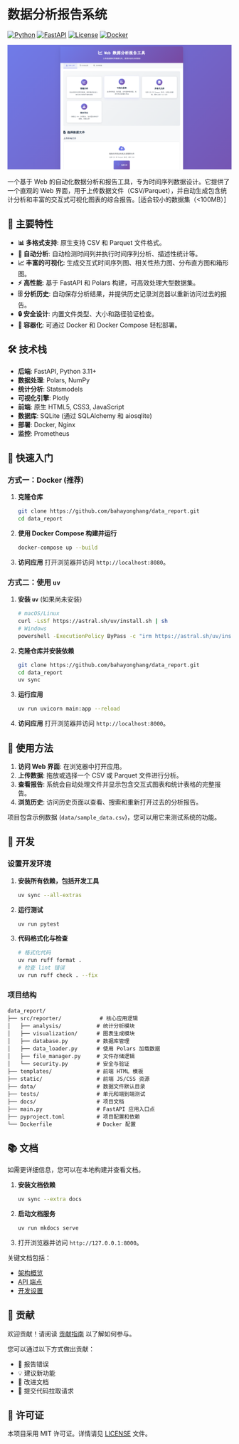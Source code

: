 # 数据分析报告系统

[![Python](https://img.shields.io/badge/Python-3.11+-blue.svg)](https://www.python.org/downloads/)
[![FastAPI](https://img.shields.io/badge/FastAPI-0.116+-green.svg)](https://fastapi.tiangolo.com/)
[![License](https://img.shields.io/badge/License-MIT-yellow.svg)](LICENSE)
[![Docker](https://img.shields.io/badge/Docker-Ready-blue.svg)](Dockerfile)

<div align="center">
  <img src="image/README/网页截图.png" width="600" alt="Web 界面截图">
</div>

一个基于 Web 的自动化数据分析和报告工具，专为时间序列数据设计。它提供了一个直观的 Web 界面，用于上传数据文件（CSV/Parquet），并自动生成包含统计分析和丰富的交互式可视化图表的综合报告。[适合较小的数据集（<100MB）]

## 🚀 主要特性

- **📊 多格式支持**: 原生支持 CSV 和 Parquet 文件格式。
- **🤖 自动分析**: 自动检测时间列并执行时间序列分析、描述性统计等。
- **📈 丰富的可视化**: 生成交互式时间序列图、相关性热力图、分布直方图和箱形图。
- **⚡ 高性能**: 基于 FastAPI 和 Polars 构建，可高效处理大型数据集。
- **🗄️ 分析历史**: 自动保存分析结果，并提供历史记录浏览器以重新访问过去的报告。
- **🔒 安全设计**: 内置文件类型、大小和路径验证检查。
- **🐳 容器化**: 可通过 Docker 和 Docker Compose 轻松部署。

## 🛠️ 技术栈

- **后端**: FastAPI, Python 3.11+
- **数据处理**: Polars, NumPy
- **统计分析**: Statsmodels
- **可视化引擎**: Plotly
- **前端**: 原生 HTML5, CSS3, JavaScript
- **数据库**: SQLite (通过 SQLAlchemy 和 aiosqlite)
- **部署**: Docker, Nginx
- **监控**: Prometheus

## 🚀 快速入门

### 方式一：Docker (推荐)

1.  **克隆仓库**
    ```bash
    git clone https://github.com/bahayonghang/data_report.git
    cd data_report
    ```
2.  **使用 Docker Compose 构建并运行**
    ```bash
    docker-compose up --build
    ```
3.  **访问应用**
    打开浏览器并访问 `http://localhost:8080`。

### 方式二：使用 `uv`

1.  **安装 `uv`** (如果尚未安装)
    ```bash
    # macOS/Linux
    curl -LsSf https://astral.sh/uv/install.sh | sh
    # Windows
    powershell -ExecutionPolicy ByPass -c "irm https://astral.sh/uv/install.ps1 | iex"
    ```
2.  **克隆仓库并安装依赖**
    ```bash
    git clone https://github.com/bahayonghang/data_report.git
    cd data_report
    uv sync
    ```
3.  **运行应用**
    ```bash
    uv run uvicorn main:app --reload
    ```
4.  **访问应用**
    打开浏览器并访问 `http://localhost:8000`。

## 📖 使用方法

1.  **访问 Web 界面**: 在浏览器中打开应用。
2.  **上传数据**: 拖放或选择一个 CSV 或 Parquet 文件进行分析。
3.  **查看报告**: 系统会自动处理文件并显示包含交互式图表和统计表格的完整报告。
4.  **浏览历史**: 访问历史页面以查看、搜索和重新打开过去的分析报告。

项目包含示例数据 (`data/sample_data.csv`)，您可以用它来测试系统的功能。

## 🔧 开发

### 设置开发环境

1.  **安装所有依赖，包括开发工具**
    ```bash
    uv sync --all-extras
    ```
2.  **运行测试**
    ```bash
    uv run pytest
    ```
3.  **代码格式化与检查**
    ```bash
    # 格式化代码
    uv run ruff format .
    # 检查 lint 错误
    uv run ruff check . --fix
    ```

### 项目结构

```
data_report/
├── src/reporter/            # 核心应用逻辑
│   ├── analysis/           # 统计分析模块
│   ├── visualization/      # 图表生成模块
│   ├── database.py         # 数据库管理
│   ├── data_loader.py      # 使用 Polars 加载数据
│   ├── file_manager.py     # 文件存储逻辑
│   └── security.py         # 安全与验证
├── templates/              # 前端 HTML 模板
├── static/                 # 前端 JS/CSS 资源
├── data/                   # 数据文件默认目录
├── tests/                  # 单元和端到端测试
├── docs/                   # 项目文档
├── main.py                 # FastAPI 应用入口点
├── pyproject.toml          # 项目配置和依赖
└── Dockerfile              # Docker 配置
```

## 📚 文档

如需更详细信息，您可以在本地构建并查看文档。

1.  **安装文档依赖**
    ```bash
    uv sync --extra docs
    ```
2.  **启动文档服务**
    ```bash
    uv run mkdocs serve
    ```
3.  打开浏览器并访问 `http://127.0.0.1:8000`。

关键文档包括：
- [架构概览](docs/architecture/overview.md)
- [API 端点](docs/api/endpoints.md)
- [开发设置](docs/development/setup.md)

## 🤝 贡献

欢迎贡献！请阅读 [贡献指南](docs/development/contributing.md) 以了解如何参与。

您可以通过以下方式做出贡献：
- 🐛 报告错误
- 💡 建议新功能
- 📝 改进文档
- 🔧 提交代码拉取请求

## 📄 许可证

本项目采用 MIT 许可证。详情请见 [LICENSE](LICENSE) 文件。
